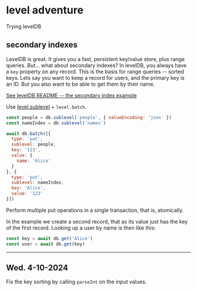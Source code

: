 # level adventure

Trying levelDB

## secondary indexes

LevelDB is great. It gives you a fast, persistent key/value store, plus range queries. *But*... what about secondary indexes? In levelDB, you always have a `key` property on any record. This is the basis for range queries -- sorted keys. Lets say you want to keep a record for users, and the primary key is an ID. But you also want to be able to get them by their name.

[See levelDB README -- the secondary index example](https://github.com/Level/abstract-level?tab=readme-ov-file#dbbatchoperations-options)

Use [level.sublevel](https://github.com/Level/abstract-level?tab=readme-ov-file#sublevel) + `level.batch`.

```js
const people = db.sublevel('people', { valueEncoding: 'json' })
const nameIndex = db.sublevel('names')

await db.batch([{
  type: 'put',
  sublevel: people,
  key: '123',
  value: {
    name: 'Alice'
  }
}, {
  type: 'put',
  sublevel: nameIndex,
  key: 'Alice',
  value: '123'
}])
```

Perform multiple put operations in a single transaction, that is, atomically.

In the example we create a second record, that as its value just has the key of the first record. Looking up a user by name is then like this:

```js
const key = await db.get('Alice')
const user = await db.get(key)
```

-----------------------------------------------------

## Wed. 4-10-2024

Fix the key sorting by calling `parseInt` on the input values.
